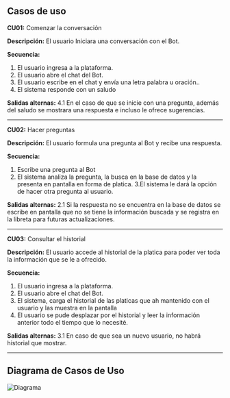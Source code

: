 ## Casos de uso

**CU01:** Comenzar la conversación 

**Descripción:** El usuario Iniciara una conversación con el Bot.

**Secuencia:**
1. El usuario ingresa a la plataforma.
2. El usuario abre el chat del Bot.
3. El usuario escribe en el chat y envía una letra palabra u oración..
4. El sistema responde con un saludo

**Salidas alternas:** 4.1 En el caso de que se inicie con una pregunta, además del saludo se mostrara una respuesta e incluso le ofrece sugerencias.

------------

**CU02:** Hacer preguntas 

**Descripción:** El usuario formula una pregunta al Bot y recibe una respuesta.

**Secuencia:**
1. Escribe una pregunta al Bot
2. El sistema analiza la pregunta, la busca en la base de datos y la presenta en pantalla en forma de platica.
3.El sistema le dará la opción de hacer otra pregunta al usuario. 

**Salidas alternas:** 2.1 Si la respuesta no se encuentra en la base de datos se escribe en pantalla que no se tiene la información buscada y se registra en la libreta para futuras actualizaciones.

------------

**CU03:** Consultar el historial 

**Descripción:** El usuario accede al historial de la platica para poder ver toda la información que se le a ofrecido.  

**Secuencia:**
1. El usuario ingresa a la plataforma.
2. El usuario abre el chat del Bot.
3. El sistema, carga el historial de las platicas que ah mantenido con el usuario y las muestra en la pantalla   
4. El usuario se pude desplazar por el historial y leer la información anterior todo el tiempo que lo necesité.

**Salidas alternas:** 3.1 En caso de que sea un nuevo usuario, no habrá historial que mostrar.

------------

## Diagrama de Casos de Uso
![Diagrama](https://1drv.ms/u/s!ApOxl67wNUiCwhQ3kTvRKHybKkAp?e=7Yp0S5)
